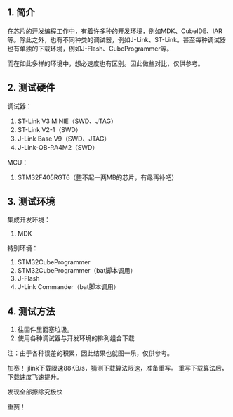 ## 1. 简介

在芯片的开发编程工作中，有着许多种的开发环境，例如MDK、CubeIDE、IAR等。除此之外，也有不同种类的调试器，例如J-Link、ST-Link。甚至每种调试器也有单独的下载环境，例如J-Flash、CubeProgrammer等。

而在如此多样的环境中，想必速度也有区别。因此做些对比，仅供参考。

## 2. 测试硬件
调试器：
1. ST-Link V3 MINIE（SWD、JTAG）
2. ST-Link V2-1（SWD）
3. J-Link Base V9（SWD、JTAG）
4. J-Link-OB-RA4M2（SWD）

MCU：
1. STM32F405RGT6（整不起一两MB的芯片，有缘再补吧）

## 3. 测试环境
集成开发环境：
1. MDK

特别环境：
1. STM32CubeProgrammer
2. STM32CubeProgrammer（bat脚本调用）
3. J-Flash
4. J-Link Commander（bat脚本调用）

## 4. 测试方法
1. 往固件里面塞垃圾。
2. 使用各种调试器与开发环境的排列组合下载

注：由于各种误差的积累，因此结果也就图一乐，仅供参考。

加赛！
jlink下载限速88KB/s，猜测下载算法限速，准备重写。
重写下载算法后，下载速度飞速提升。

发现全部擦除究极快

重赛！